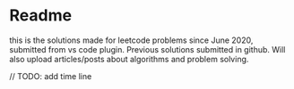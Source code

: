 # Readme
this is the solutions made for leetcode problems since June 2020, submitted from vs code plugin. Previous solutions submitted in github. Will also upload articles/posts about algorithms and problem solving.

// TODO: add time line